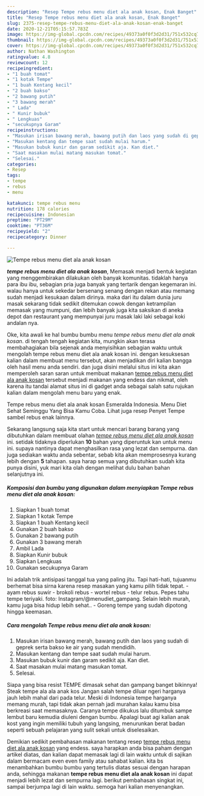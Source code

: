 ```yaml
---
description: "Resep Tempe rebus menu diet ala anak kosan, Enak Banget"
title: "Resep Tempe rebus menu diet ala anak kosan, Enak Banget"
slug: 2375-resep-tempe-rebus-menu-diet-ala-anak-kosan-enak-banget
date: 2020-12-21T05:15:57.783Z
image: https://img-global.cpcdn.com/recipes/49373a0f0f3d2d31/751x532cq70/tempe-rebus-menu-diet-ala-anak-kosan-foto-resep-utama.jpg
thumbnail: https://img-global.cpcdn.com/recipes/49373a0f0f3d2d31/751x532cq70/tempe-rebus-menu-diet-ala-anak-kosan-foto-resep-utama.jpg
cover: https://img-global.cpcdn.com/recipes/49373a0f0f3d2d31/751x532cq70/tempe-rebus-menu-diet-ala-anak-kosan-foto-resep-utama.jpg
author: Nathan Washington
ratingvalue: 4.8
reviewcount: 12
recipeingredient:
- "1 buah tomat"
- "1 kotak Tempe"
- "1 buah Kentang kecil"
- "2 buah bakso"
- "2 bawang putih"
- "3 bawang merah"
- " Lada"
- " Kunir bubuk"
- " Lengkuas"
- "secukupnya Garam"
recipeinstructions:
- "Masukan irisan bawang merah, bawang putih dan laos yang sudah di geprek serta bakso ke air yang sudah mendidih."
- "Masukan kentang dan tempe saat sudah mulai harum."
- "Masukan bubuk kunir dan garam sedikit aja. Kan diet."
- "Saat masakan mulai matang masukan tomat."
- "Selesai."
categories:
- Resep
tags:
- tempe
- rebus
- menu

katakunci: tempe rebus menu 
nutrition: 178 calories
recipecuisine: Indonesian
preptime: "PT29M"
cooktime: "PT36M"
recipeyield: "2"
recipecategory: Dinner

---
```



![Tempe rebus menu diet ala anak kosan](https://img-global.cpcdn.com/recipes/49373a0f0f3d2d31/751x532cq70/tempe-rebus-menu-diet-ala-anak-kosan-foto-resep-utama.jpg)

<b><i>tempe rebus menu diet ala anak kosan</i></b>, Memasak menjadi bentuk kegiatan yang menggembirakan dilakukan oleh banyak komunitas. tidaklah hanya para ibu ibu, sebagian pria juga banyak yang tertarik dengan kegemaran ini. walau hanya untuk sekedar bersenang senang dengan rekan atau memang sudah menjadi kesukaan dalam dirinya. maka dari itu dalam dunia juru masak sekarang tidak sedikit ditemukan cowok dengan ketrampilan memasak yang mumpuni, dan lebih banyak juga kita saksikan di aneka depot dan restaurant yang mempunyai juru masak laki laki sebagai koki andalan nya.

Oke, kita awali ke hal bumbu bumbu menu <i>tempe rebus menu diet ala anak kosan</i>. di tengah tengah kegiatan kita, mungkin akan terasa membahagiakan bila sejenak anda menyisihkan sebagian waktu untuk mengolah tempe rebus menu diet ala anak kosan ini. dengan kesuksesan kalian dalam membuat menu tersebut, akan menjadikan diri kalian bangga oleh hasil menu anda sendiri. dan juga disini melalui situs ini kita akan memperoleh saran saran untuk membuat makanan <u>tempe rebus menu diet ala anak kosan</u> tersebut menjadi makanan yang endess dan nikmat, oleh karena itu tandai alamat situs ini di gadget anda sebagai salah satu rujukan kalian dalam mengolah menu baru yang enak.

Tempe rebus menu diet ala anak kosan Esmeralda Indonesia. Menu Diet Sehat Seminggu Yang Bisa Kamu Coba. Lihat juga resep Penyet Tempe sambel rebus enak lainnya.


Sekarang langsung saja kita start untuk mencari barang barang yang dibutuhkan dalam membuat olahan <u><i>tempe rebus menu diet ala anak kosan</i></u> ini. setidak tidaknya diperlukan <b>10</b> bahan yang diperuntuk kan untuk menu ini. supaya nantinya dapat menghasilkan rasa yang lezat dan sempurna. dan juga sediakan waktu anda sebentar, sebab kita akan memprosesnya kurang lebih dengan <b>5</b> tahapan. saya harap semua yang dibutuhkan sudah kita punya disini, yuk mari kita olah dengan melihat dulu bahan bahan selanjutnya ini.

<!--inarticleads1-->

##### Komposisi dan bumbu yang digunakan dalam menyiapkan Tempe rebus menu diet ala anak kosan:

1. Siapkan 1 buah tomat
1. Siapkan 1 kotak Tempe
1. Siapkan 1 buah Kentang kecil
1. Gunakan 2 buah bakso
1. Gunakan 2 bawang putih
1. Gunakan 3 bawang merah
1. Ambil  Lada
1. Siapkan  Kunir bubuk
1. Siapkan  Lengkuas
1. Gunakan secukupnya Garam


Ini adalah trik antisipasi tanggal tua yang paling jitu. Tapi hati-hati, tujuanmu berhemat bisa sirna karena resep masakan yang kamu pilih tidak tepat. - ayam rebus suwir - brokoli rebus - wortel rebus - telur rebus. Pepes tahu tempe teriyaki. foto: Instagram/@menudiet_gampang. Selain lebih murah, kamu juga bisa hidup lebih sehat.. - Goreng tempe yang sudah dipotong hingga keemasan. 

<!--inarticleads2-->

##### Cara mengolah Tempe rebus menu diet ala anak kosan:

1. Masukan irisan bawang merah, bawang putih dan laos yang sudah di geprek serta bakso ke air yang sudah mendidih.
1. Masukan kentang dan tempe saat sudah mulai harum.
1. Masukan bubuk kunir dan garam sedikit aja. Kan diet.
1. Saat masakan mulai matang masukan tomat.
1. Selesai.


Siapa yang bisa resist TEMPE dimasak sehat dan gampang banget bikinnya! Steak tempe ala ala anak kos Jangan salah tempe diluar ngeri harganya jauh lebih mahal dari pada telur. Meski di Indonesia tempe harganya memang murah, tapi tidak akan pernah jadi murahan kalau kamu bisa berkreasi saat memasaknya. Caranya tempe dikukus lalu ditumbuk sampe lembut baru kemudia diuleni dengan bumbu. Apalagi buat agi kalian anak kost yang ingin memiliki tubuh yang langsing, menurunkan berat badan seperti sebuah pelajaran yang sulit sekali untuk diselesaikan. 

Demikian sedikit pembahasan makanan tentang resep <u>tempe rebus menu diet ala anak kosan</u> yang endess. saya harapkan anda bisa paham dengan artikel diatas, dan kalian dapat memasak lagi di lain waktu untuk di sajikan dalam bermacam even even family atau sahabat kalian. kita bs menambahkan bumbu bumbu yang tertulis diatas sesuai dengan harapan anda, sehingga makanan <b>tempe rebus menu diet ala anak kosan</b> ini dapat menjadi lebih lezat dan sempurna lagi. berikut pembahasan singkat ini, sampai berjumpa lagi di lain waktu. semoga hari kalian menyenangkan.

